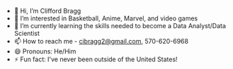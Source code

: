 - 👋 Hi, I’m Clifford Bragg
- 👀 I’m interested in Basketball, Anime, Marvel, and video games
- 🌱 I’m currently learning the skills needed to become a Data Analyst/Data Scientist
- 📫 How to reach me - cibragg2@gmail.com, 570-620-6968
- 😄 Pronouns: He/Him
- ⚡ Fun fact: I've never been outside of the United States!

<!---
CIBragg25/CIBragg25 is a ✨ special ✨ repository because its `README.md` (this file) appears on your GitHub profile.
You can click the Preview link to take a look at your changes.
--->

